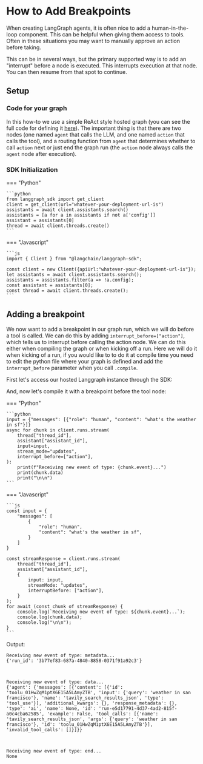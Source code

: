 # How to Add Breakpoints

When creating LangGraph agents, it is often nice to add a human-in-the-loop component.
This can be helpful when giving them access to tools.
Often in these situations you may want to manually approve an action before taking.

This can be in several ways, but the primary supported way is to add an "interrupt" before a node is executed.
This interrupts execution at that node.
You can then resume from that spot to continue.  

## Setup

### Code for your graph

In this how-to we use a simple ReAct style hosted graph (you can see the full code for defining it [here](https://langchain-ai.github.io/langgraph/how-tos/human_in_the_loop/breakpoints/)). The important thing is that there are two nodes (one named `agent` that calls the LLM, and one named `action` that calls the tool), and a routing function from `agent` that determines whether to call `action` next or just end the graph run (the `action` node always calls the `agent` node after execution).

### SDK Initialization


=== "Python"

    ```python
    from langgraph_sdk import get_client
    client = get_client(url="whatever-your-deployment-url-is")
    assistants = await client.assistants.search()
    assistants = [a for a in assistants if not a['config']]
    assistant = assistants[0]
    thread = await client.threads.create()
    ```

=== "Javascript"

    ```js
    import { Client } from "@langchain/langgraph-sdk";

    const client = new Client({apiUrl:"whatever-your-deployment-url-is"});
    let assistants = await client.assistants.search();
    assistants = assistants.filter(a => !a.config);
    const assistant = assistants[0];
    const thread = await client.threads.create();
    ```

## Adding a breakpoint

We now want to add a breakpoint in our graph run, which we will do before a tool is called.
We can do this by adding `interrupt_before=["action"]`, which tells us to interrupt before calling the action node.
We can do this either when compiling the graph or when kicking off a run.
Here we will do it when kicking of a run, if you would like to to do it at compile time you need to edit the python file where your graph is defined and add the `interrupt_before` parameter when you call `.compile`.

First let's access our hosted Langgraph instance through the SDK:

And, now let's compile it with a breakpoint before the tool node:

=== "Python"

    ```python
    input = {"messages": [{"role": "human", "content": "what's the weather in sf"}]}
    async for chunk in client.runs.stream(
        thread["thread_id"],
        assistant["assistant_id"],
        input=input,
        stream_mode="updates",
        interrupt_before=["action"],
    ):
        print(f"Receiving new event of type: {chunk.event}...")
        print(chunk.data)
        print("\n\n")
    ```
=== "Javascript"

    ```js
    const input = {
        "messages": [
            {
                "role": "human",
                "content": "what's the weather in sf",
            }
        ]
    }

    const streamResponse = client.runs.stream(
        thread["thread_id"],
        assistant["assistant_id"],
        {
            input: input,
            streamMode: "updates",
            interruptBefore: ["action"],
        }
    );
    for await (const chunk of streamResponse) {
        console.log(`Receiving new event of type: ${chunk.event}...`);
        console.log(chunk.data);
        console.log("\n\n");
    }
    ```

Output:

    Receiving new event of type: metadata...
    {'run_id': '3b77ef83-687a-4840-8858-0371f91a92c3'}
    
    
    
    Receiving new event of type: data...
    {'agent': {'messages': [{'content': [{'id': 'toolu_01HwZqM1ptX6E15A5LAmyZTB', 'input': {'query': 'weather in san francisco'}, 'name': 'tavily_search_results_json', 'type': 'tool_use'}], 'additional_kwargs': {}, 'response_metadata': {}, 'type': 'ai', 'name': None, 'id': 'run-e5d17791-4d37-4ad2-815f-a0c4cba62585', 'example': False, 'tool_calls': [{'name': 'tavily_search_results_json', 'args': {'query': 'weather in san francisco'}, 'id': 'toolu_01HwZqM1ptX6E15A5LAmyZTB'}], 'invalid_tool_calls': []}]}}
    
    
    
    Receiving new event of type: end...
    None
    
    
    

